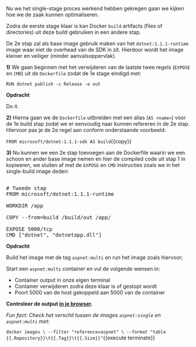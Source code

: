 Nu we het single-stage proces werkend hebben gekregen gaan we kijken hoe we de zaak kunnen optimaliseren.

Zodra de eerste stage klaar is kan Docker `build` artifacts (files of directories) uit deze build gebruiken in een andere stap. 

De 2e stap zal als base image gebruik maken van het `dotnet:1.1.1-runtime` image waar niet de overhead van de SDK in zit. Hierdoor wordt het image kleiner en veiliger (minder aanvalsoppervlak).

**1)** We gaan beginnen met het verwijderen van de laatste twee regels (`EXPOSE` en `CMD`) uit de `Dockerfile` zodat de 1e stage eindigd met:

`RUN dotnet publish -c Release -o out`

**Opdracht**

Do it. 

**2)** Hierna gaan we de `Dockerfile` uitbreiden met een alias (`AS <name>`) voor de 1e build stap zodat we er eenvoudig naar kunnen refereren in de 2e stap. Hiervoor pas je de 2e regel aan conform onderstaande voorbeeld:

`FROM microsoft/dotnet:1.1.1-sdk AS build`{{copy}}

**3)** Nu kunnen we een 2e stap toevoegen aan de Dockerfile waarin we een schoon en ander base image nemen en hier de compiled code uit stap 1 in kopieeren, we sluiten af met de `EXPOSE` en `CMD` instructies zoals we in het single-build image deden:

<pre class="file" data-filename="app/Dockerfile" data-target="append">

# Tweede stap
FROM microsoft/dotnet:1.1.1-runtime

WORKDIR /app

COPY --from=build /build/out /app/

EXPOSE 5000/tcp
CMD ["dotnet", "dotnetapp.dll"]
</pre>

**Opdracht**

Build het image met de tag `aspnet:multi` en run het image zoals hiervoor;

Start een `aspnet:multi` container en vul de volgende wensen in:

* Container output in onze eigen terminal
* Container verwijderen zodra deze klaar is of gestopt wordt
* Poort 5000 van de host gekoppeld aan 5000 van de container

**Controleer de output [in je browser](https://[[HOST_SUBDOMAIN]]-5000-[[KATACODA_HOST]].environments.katacoda.com/).**

*Fun fact: Check het verschil tussen de images `aspnet:single` en `aspnet:multi` met:*

`docker images \
  --filter "reference=aspnet" \
  --format "table {{.Repository}}\t{{.Tag}}\t{{.Size}}"`{{execute terminate}}